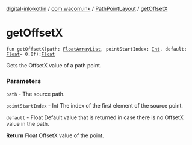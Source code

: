 [digital-ink-kotlin](../../index.md) / [com.wacom.ink](../index.md) / [PathPointLayout](index.md) / [getOffsetX](./get-offset-x.md)

# getOffsetX

`fun getOffsetX(path: `[`FloatArrayList`](../-float-array-list/index.md)`, pointStartIndex: `[`Int`](https://kotlinlang.org/api/latest/jvm/stdlib/kotlin/-int/index.html)`, default: `[`Float`](https://kotlinlang.org/api/latest/jvm/stdlib/kotlin/-float/index.html)` = 0.0f): `[`Float`](https://kotlinlang.org/api/latest/jvm/stdlib/kotlin/-float/index.html)

Gets the OffsetX value of a path point.

### Parameters

`path` - The source path.

`pointStartIndex` - Int The index of the first element of the source point.

`default` - Float Default value that is returned in case there is no OffsetX value in the path.

**Return**
Float OffsetX value of the point.

